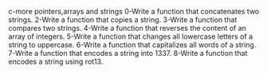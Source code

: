 c-more pointers,arrays and strings
0-Write a function that concatenates two strings.
2-Write a function that copies a string.
3-Write a function that compares two strings.
4-Write a function that reverses the content of an array of integers.
5-Write a function that changes all lowercase letters of a string to uppercase.
6-Write a function that capitalizes all words of a string.
7-Write a function that encodes a string into 1337.
8-Write a function that encodes a string using rot13.
